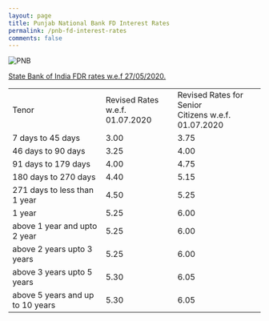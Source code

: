 ```yaml
---
layout: page
title: Punjab National Bank FD Interest Rates
permalink: /pnb-fd-interest-rates
comments: false
---
```


  
<img src="https://www.pnbindia.in/images/logo.jpg" alt="PNB">


<u>State Bank of India FDR rates w.e.f 27/05/2020.</u>

<div>
<table class="flat-table">
<tbody>
<tr>
<td colspan="2">Tenor</td>
<td colspan="2">Revised Rates w.e.f. <br/>01.07.2020</td>
<td colspan="2">Revised Rates for Senior <br/>Citizens w.e.f. 01.07.2020</td>
</tr>
<tr>
<td colspan="2">7 days to 45 days</td>
<td colspan="2">3.00</td>
<td colspan="2">3.75</td>
</tr>
<tr>
<td colspan="2">46 days to 90 days</td>
<td colspan="2">3.25</td>
<td colspan="2">4.00</td>
</tr>
<tr>
<td colspan="2">91 days to 179 days</td>
<td colspan="2">4.00</td>
<td colspan="2">4.75</td>
</tr>
<tr>
<tr>
<td colspan="2">180 days to 270 days</td>
<td colspan="2">4.40</td>
<td colspan="2">5.15</td>
</tr>
<tr>
<td colspan="2">271 days to less than 1 year</td>
<td colspan="2">4.50</td>
<td colspan="2">5.25</td>
</tr>
<tr>
<td colspan="2">1 year</td>
<td colspan="2">5.25</td>
<td colspan="2">6.00</td>
</tr>
<tr>
<td colspan="2">above 1 year and upto 2 year</td>
<td colspan="2">5.25</td>
<td colspan="2">6.00</td>
</tr>
<tr>
<td colspan="2">above 2 years upto 3 years</td>
<td colspan="2">5.25</td>
<td colspan="2">6.00</td>
</tr>
<tr>
<td colspan="2">above 3 years upto 5 years</td>
<td colspan="2">5.30</td>
<td colspan="2">6.05</td>
</tr>
<tr>
<td colspan="2">above 5 years and up to 10 years</td>
<td colspan="2">5.30</td>
<td colspan="2">6.05</td>
</tr>
</tbody>
</table>
</div>
